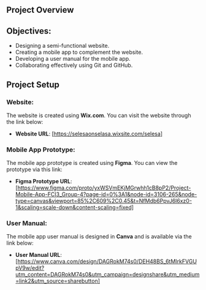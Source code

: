 ## Project Overview



## Objectives:
- Designing a semi-functional website.
- Creating a mobile app  to complement the website.
- Developing a user manual for the mobile app.
- Collaborating effectively using Git and GitHub.

 ## Project Setup
 
### Website:
The website is created using **Wix.com**. You can visit the website through the link below:
- **Website URL**: [https://selesaonselasa.wixsite.com/selesa]

### Mobile App Prototype:
The mobile app prototype is created using **Figma**. You can view the prototype via this link:
- **Figma Prototype URL**: [https://www.figma.com/proto/yxWSVmEKjMGrwhh1cB8pP2/Project-Mobile-App-FCI3_Group-4?page-id=0%3A1&node-id=3106-265&node-type=canvas&viewport=85%2C609%2C0.45&t=NfMdb6PpvJ6l6xz0-1&scaling=scale-down&content-scaling=fixed]

### User Manual:
The mobile app user manual is designed in **Canva** and is available via the link below:
- **User Manual URL**: [https://www.canva.com/design/DAGRokM74s0/DEH48BS_6tMIrkFVGUpV9w/edit?utm_content=DAGRokM74s0&utm_campaign=designshare&utm_medium=link2&utm_source=sharebutton]

